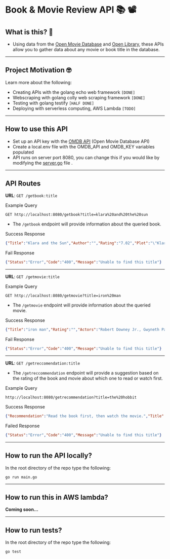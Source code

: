 # Book & Movie Review API 📚 📽️

## What is this? 🎉
- Using data from the [Open Movie Database](https://www.omdbapi.com/) and [Open Library](https://openlibrary.org/), these APIs allow you to gather data about any movie or book title in the database. 
---

## Project Motivation 🤓
Learn more about the following:
- Creating APIs with the golang echo web framework `[DONE]`
- Webscraping with golang colly web scraping framework `[DONE]`
- Testing with golang testify `[HALF DONE]`
- Deploying with serverless computing, AWS Lambda `[TODO]`

---
## How to use this API 
- Set up an API key with the [OMDB API](https://www.omdbapi.com/) (Open Movie Database API) 
- Create a local.env file with the OMDB_API and OMDB_KEY variables populated 
- API runs on server port 8080, you can change this if you would like by modifying the [server.go](server/server.go) file .
---
## API Routes 


**URL**:  `GET /getbook:title`

Example Query

```
GET http://localhost:8080/getbook?title=klara%20and%20the%20sun
```
- The `/getbook` endpoint will provide information about the queried book.

Success Response
```json
{"Title":"Klara and the Sun","Author":"","Rating":"7.02","Plot":"\"Klara and the Sun, the first novel by Kazuo Ishiguro since he was awarded the Nobel Prize in Literature, tells the story of Klara, an Artificial Friend with outstanding observational qualities, who, from her place in the store, watches carefully the behavior of those who come in to browse, and of those who pass on the street outside. She remains hopeful that a customer will soon choose her.Klara and the Sun is a thrilling book that offers a look at our changing world through the eyes of an unforgettable narrator, and one that explores the fundamental question: what does it mean to love?In its award citation in 2017, the Nobel committee described Ishiguro's books as \"novels of great emotional force\" and said he has \"uncovered the abyss beneath our illusory sense of connection with the world.\"\"","Year":"2019"}

```

Fail Response
```json
{"Status":"Error","Code":"400","Message":"Unable to find this title"}
```

 ---

**URL**:  `GET /getmovie:title`

Example Query
```
GET http://localhost:8080/getmovie?title=iron%20man
```
- The `/getmovie` endpoint will provide information about the queried movie.

Success Response
```json
{"Title":"iron man","Rating":"","Actors":"Robert Downey Jr., Gwyneth Paltrow, Terrence Howard","Director":"Jon Favreau","Plot":"After being held captive in an Afghan cave, billionaire engineer Tony Stark creates a unique weaponized suit of armor to fight evil.","ReleaseYear":"2008","Awards":"Nominated for 2 Oscars. 21 wins  73 nominations total"}
```

Fail Response
```json
{"Status":"Error","Code":"400","Message":"Unable to find this title"}
```

---

**URL**:  `GET /getreccomendation:title`

- The `/getreccommendation` endpoint will provide a suggestion based on the rating of the book and movie about which one to read or watch first.


Example Query
```
http://localhost:8080/getrecommendation?title=the%20hobbit
```

Success Response
```json
{"Recommendation":"Read the book first, then watch the movie.","Title":"The Hobbit","BookRating":"8.54","MovieRating":"","MoviePlot":"A homebody hobbit in Middle Earth gets talked into joining a quest with a group of dwarves to recover their treasure from a dragon.","BookPlot":"The Hobbit is a tale of high adventure, undertaken by a company of dwarves in search of dragon-guarded gold. A reluctant partner in this perilous quest is Bilbo Baggins, a comfort-loving unambitious hobbit, who surprises even himself by his resourcefulness and skill as a burglar.Encounters with trolls, goblins, dwarves, elves, and giant spiders, conversations with the dragon, Smaug, and a rather unwilling presence at the Battle of Five Armies are just some of the adventures that befall Bilbo.Bilbo Baggins has taken his place among the ranks of the immortals of children’s fiction. Written by Professor Tolkien for his children, The Hobbit met with instant critical acclaim when published.","Author":"","Director":"Jules Bass, Arthur Rankin Jr.","Actors":"Orson Bean, Richard Boone, Hans Conried, John Huston","BookPublished":"1937","MovieReleased":"1977","MovieAwards":"1 win  2 nominations."}

```
Failed Response
```json
{"Status":"Error","Code":"400","Message":"Unable to find this title"}
```

---
## How to run the API locally?

In the root directory of the repo type the following:

`go run main.go`

---

## How to run this in AWS lambda?

__Coming soon...__


---
## How to run tests?
In the root directory of the repo type the following:

`go test`

